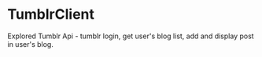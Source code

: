 # TumblrClient
Explored Tumblr Api   -  tumblr login, get user's blog list, add and display post in user's blog.
